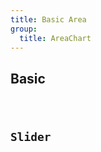 ```yaml
---
title: Basic Area
group:
  title: AreaChart
---
```


## Basic

<code src="./basic.tsx" />

## Slider

<code src="./slider.tsx" />
